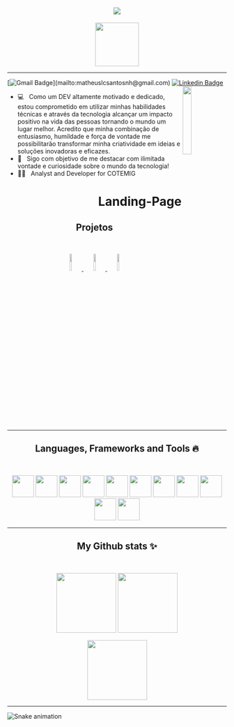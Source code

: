 <h1 align="center">
  <a href="https://git.io/typing-svg">
    <img  src="https://readme-typing-svg.herokuapp.com/?lines=Hello,+There!+👋;I+am+Matheus+Santos;Welcome+to+my+profile!&center=true&size=30">
  </a>
</h1>
<p align="center">
      <img height="100px" src="https://github-profile-trophy.vercel.app/?username=MatheusLCSantos7" />
</p>
<hr>

[![Gmail Badge](https://img.shields.io/badge/-Email-c14438?style=flat-square&logo=Gmail&logoColor=white&link=mailto:)](mailto:matheuslcsantosnh@gmail.com)
[![Linkedin Badge](https://img.shields.io/badge/-Linkedin-blue?style=flat-square&logo=Linkedin&logoColor=white&link=https://www.linkedin.com/in/matheus-leonardo-santos-537814223/)](https://www.linkedin.com/in/matheus-leonardo-santos-537814223/) 
<a href="https://landing-page-matheuslcsantos.vercel.app/">
  <img align="right"  width="20%"  src="https://user-images.githubusercontent.com/93961602/221878747-7b93db55-5e4d-4c0c-a278-1bc11cb53b9d.jpg">
 </a>  

 - 💻&nbsp;&nbsp; Como um DEV altamente motivado e dedicado, estou comprometido em utilizar minhas habilidades técnicas e através da tecnologia alcançar um impacto positivo na vida das pessoas tornando o mundo um lugar melhor. Acredito que minha combinação de entusiasmo, humildade e força de vontade me possibilitarão transformar minha criatividade em ideias e soluções inovadoras e eficazes.
 - 💼&nbsp;&nbsp; Sigo com objetivo de me destacar com ilimitada vontade e curiosidade sobre o mundo da tecnologia!
 - ✍🏻&nbsp;&nbsp;&nbsp;Analyst and Developer for COTEMIG
 <h1 align="right">
   Landing-Page
  </h1>
 
<h2 align="center">Projetos</h2>
<br />
<p align="center">
 <a href="https://github.com/MatheusLCSantos7/SocielBookProject">
  <code><img width="10%"  src="https://user-images.githubusercontent.com/93961602/220397137-73c9cfd2-f3e7-411e-812f-ce4708f41316.svg"></code>
 </a>
 <a href="https://github.com/MatheusLCSantos7/GestaoDeLogistica">
  <code><img  width="10%" src="https://www.vectorlogo.zone/logos/dotnet/dotnet-horizontal.svg"/></code>
 </a>
 <a href="https://github.com/MatheusLCSantos7/QuizVerificator">
  <code><img  width="10%"  src="https://www.vectorlogo.zone/logos/php/php-horizontal.svg"></code>
 </a>  


</p>
<hr>
<h2 align="center">Languages, Frameworks and Tools 🔥</h2>
<br />
<p align="center">
  <img width=50 src="https://cdn.jsdelivr.net/gh/devicons/devicon/icons/javascript/javascript-plain.svg" />
  <img width=50 src="https://cdn.jsdelivr.net/gh/devicons/devicon/icons/html5/html5-plain-wordmark.svg" />
  <img width=50 src="https://cdn.jsdelivr.net/gh/devicons/devicon/icons/css3/css3-plain-wordmark.svg" />
  <img width=50 src="https://icongr.am/devicon/csharp-original.svg?size=128&color=currentColor" />
  <img width=50 src="https://cdn.jsdelivr.net/gh/devicons/devicon/icons/dotnetcore/dotnetcore-original.svg" />
  <img width=50 src="https://cdn.jsdelivr.net/gh/devicons/devicon/icons/php/php-original.svg" />
  <img width=50 src="https://cdn.jsdelivr.net/gh/devicons/devicon/icons/mysql/mysql-plain-wordmark.svg" />
  <img width=50 src="https://cdn.jsdelivr.net/gh/devicons/devicon/icons/git/git-plain-wordmark.svg" />
  <img width=50 src="https://cdn.jsdelivr.net/gh/devicons/devicon/icons/github/github-original.svg" />
  <img width=50 src="https://cdn.jsdelivr.net/gh/devicons/devicon/icons/visualstudio/visualstudio-plain-wordmark.svg" />
  <img width=50 src="https://cdn.jsdelivr.net/gh/devicons/devicon/icons/vscode/vscode-original-wordmark.svg" />
</p>

<hr>
<h2 align="center">My Github stats ✨</h2>
<br />
<p align="center">
  <img height="137px" src="https://github-readme-streak-stats.herokuapp.com/?user=MatheusLCSantos7&hide_border=true&theme=dark" />
  <img height="137px" src="https://github-readme-stats.vercel.app/api/top-langs/?username=MatheusLCSantos7&hide=html&hide_title=true&hide_border=true&layout=compact&langs_count=8&theme=dark" />
</p>
    <p align="center">
    <img height="137px" src="https://github-readme-stats.vercel.app/api?username=MatheusLCSantos7&hide_title=true&hide_border=true&show_icons=true&include_all_commits=true&count_private=true&line_height=21&theme=dark" />
    </p>
</details>
<hr>

 ![Snake animation](https://github.com/MatheusLCSantos7/MatheusLCSantos7/blob/output/github-contribution-grid-snake.svg)
